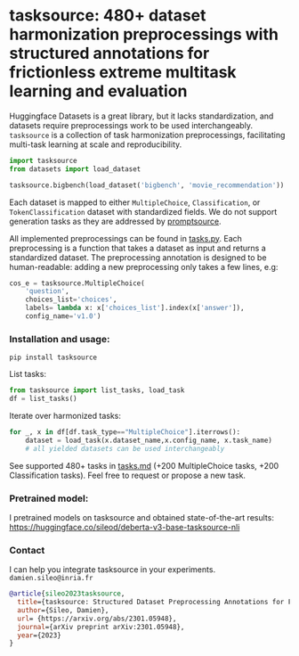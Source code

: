 # tasksource: 480+ dataset harmonization preprocessings with structured annotations for frictionless extreme multitask learning and evaluation

Huggingface Datasets is a great library, but it lacks standardization, and datasets require preprocessings work to be used interchangeably.
`tasksource` is a collection of task harmonization preprocessings, facilitating multi-task learning at scale and reproducibility.

```python
import tasksource
from datasets import load_dataset

tasksource.bigbench(load_dataset('bigbench', 'movie_recommendation'))
```

Each dataset is mapped to either `MultipleChoice`, `Classification`, or `TokenClassification` dataset with standardized fields.
We do not support generation tasks as they are addressed by [promptsource](https://github.com/bigscience-workshop/promptsource).

All implemented preprocessings can be found in [tasks.py](https://github.com/sileod/tasksource/blob/main/src/tasksource/tasks.py). Each preprocessing is a function that takes a dataset as input and returns a standardized dataset. The preprocessing annotation is designed to be human-readable: adding a new preprocessing only takes a few lines, e.g:

```python
cos_e = tasksource.MultipleChoice(
    'question',
    choices_list='choices',
    labels= lambda x: x['choices_list'].index(x['answer']),
    config_name='v1.0')
```

### Installation and usage:
`pip install tasksource`

List tasks:
```python
from tasksource import list_tasks, load_task
df = list_tasks()
```
Iterate over harmonized tasks:
```python
for _, x in df[df.task_type=="MultipleChoice"].iterrows():
    dataset = load_task(x.dataset_name,x.config_name, x.task_name)
    # all yielded datasets can be used interchangeably
```

See supported 480+ tasks in [tasks.md](https://github.com/sileod/tasksource/blob/main/tasks.md) (+200 MultipleChoice tasks, +200 Classification tasks). Feel free to request or propose a new task.

### Pretrained model:

I pretrained models on tasksource and obtained state-of-the-art results:
<https://huggingface.co/sileod/deberta-v3-base-tasksource-nli>

 ### Contact
I can help you integrate tasksource in your experiments. `damien.sileo@inria.fr`
```bib
@article{sileo2023tasksource,
  title={tasksource: Structured Dataset Preprocessing Annotations for Frictionless Extreme Multi-Task Learning and Evaluation},
  author={Sileo, Damien},
  url= {https://arxiv.org/abs/2301.05948},
  journal={arXiv preprint arXiv:2301.05948},
  year={2023}
}
```
                                                                                                                                                                                                                                                                                                                                                                                                                                                                                                                                                                                                                                                                                                                                                                                                                                                     
